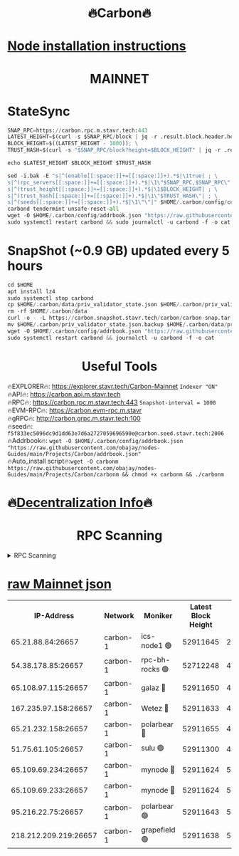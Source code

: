 <h1 align="center"> 🔥Carbon🔥</h1>

[Node installation instructions](https://github.com/obajay/nodes-Guides/tree/main/Projects/Carbon)
=
<h1 align="center"> MAINNET</h1>

# StateSync
```python
SNAP_RPC=https://carbon.rpc.m.stavr.tech:443
LATEST_HEIGHT=$(curl -s $SNAP_RPC/block | jq -r .result.block.header.height); \
BLOCK_HEIGHT=$((LATEST_HEIGHT - 1000)); \
TRUST_HASH=$(curl -s "$SNAP_RPC/block?height=$BLOCK_HEIGHT" | jq -r .result.block_id.hash)

echo $LATEST_HEIGHT $BLOCK_HEIGHT $TRUST_HASH

sed -i.bak -E "s|^(enable[[:space:]]+=[[:space:]]+).*$|\1true| ; \
s|^(rpc_servers[[:space:]]+=[[:space:]]+).*$|\1\"$SNAP_RPC,$SNAP_RPC\"| ; \
s|^(trust_height[[:space:]]+=[[:space:]]+).*$|\1$BLOCK_HEIGHT| ; \
s|^(trust_hash[[:space:]]+=[[:space:]]+).*$|\1\"$TRUST_HASH\"| ; \
s|^(seeds[[:space:]]+=[[:space:]]+).*$|\1\"\"|" $HOME/.carbon/config/config.toml
carbond tendermint unsafe-reset-all
wget -O $HOME/.carbon/config/addrbook.json "https://raw.githubusercontent.com/obajay/nodes-Guides/main/Projects/Carbon/addrbook.json"
sudo systemctl restart carbond && sudo journalctl -u carbond -f -o cat
```
# SnapShot (~0.9 GB) updated every 5 hours
```python
cd $HOME
apt install lz4
sudo systemctl stop carbond
cp $HOME/.carbon/data/priv_validator_state.json $HOME/.carbon/priv_validator_state.json.backup
rm -rf $HOME/.carbon/data
curl -o - -L https://carbon.snapshot.stavr.tech/carbon/carbon-snap.tar.lz4 | lz4 -c -d - | tar -x -C $HOME/.carbon --strip-components 2
mv $HOME/.carbon/priv_validator_state.json.backup $HOME/.carbon/data/priv_validator_state.json
wget -O $HOME/.carbon/config/addrbook.json "https://raw.githubusercontent.com/obajay/nodes-Guides/main/Projects/Carbon/addrbook.json"
sudo systemctl restart carbond && journalctl -u carbond -f -o cat
```

 <h1 align="center"> Useful Tools</h1>

🔥EXPLORER🔥:     https://explorer.stavr.tech/Carbon-Mainnet        `Indexer "ON"` \
🔥API🔥:          https://carbon.api.m.stavr.tech \
🔥RPC🔥:          https://carbon.rpc.m.stavr.tech:443              `Snapshot-interval = 1000` \
🔥EVM-RPC🔥:      https://carbon.evm-rpc.m.stavr \
🔥gRPC🔥:         http://carbon.grpc.m.stavr.tech:100 \
🔥seed🔥:      `f5f833ec5096dc9d1dd63e7d6a2727059696590e@carbon.seed.stavr.tech:2006` \
🔥Addrbook🔥:  `wget -O $HOME/.carbon/config/addrbook.json "https://raw.githubusercontent.com/obajay/nodes-Guides/main/Projects/Carbon/addrbook.json"` \
🔥Auto_install script🔥:`wget -O carbonm https://raw.githubusercontent.com/obajay/nodes-Guides/main/Projects/Carbon/carbonm && chmod +x carbonm && ./carbonm`

🔥[Decentralization Info](https://github.com/obajay/StateSync-snapshots/tree/main/Projects/Carbon/Decentralization)🔥
=
<h1 align="center"> RPC Scanning</h1>

<details>
<summary>RPC Scanning</summary>

<h2 align="center"> We scan nodes in real time every 4 hours. And we provide the final result of RPC endpoints.
We cannot influence the operation of these nodes in any way. </h2>


```python
If Voting Power is higher than 0 --> then the Node is a validator of the network and may be subject to attack and be a potential threat to the chain.
```
```python
We marked such validators with a red symbol
```

</details>

[raw Mainnet json](https://rpc-check.carbonm.stavr.tech/carbonm/rpc-carbonm-result.json)
=


<table><tr><th>IP-Address</th><th>Network</th><th>Moniker</th><th>Latest Block Height</th><th>Earliest Block Height</th><th>Catching Up</th><th>Tx Index</th><th>Voting Power</th><th>Scan Time</th></tr><tr><td>65.21.88.84:26657</td><td>carbon-1</td><td>ics-node1 🟢</td><td>52911645</td><td>21164241</td><td>False</td><td>off</td><td>0</td><td>2024-01-27T10:26:02.342165711UTC</td></tr><tr><td>54.38.178.85:26657</td><td>carbon-1</td><td>rpc-bh-rocks 🟢</td><td>52712248</td><td>45292001</td><td>False</td><td>on</td><td>0</td><td>2024-01-27T10:26:25.899469889UTC</td></tr><tr><td>65.108.97.115:26657</td><td>carbon-1</td><td>galaz 🔴</td><td>52911650</td><td>47374001</td><td>False</td><td>on</td><td>11466622226</td><td>2024-01-27T10:26:13.019251330UTC</td></tr><tr><td>167.235.97.158:26657</td><td>carbon-1</td><td>Wetez 🔴</td><td>52911633</td><td>48067570</td><td>False</td><td>on</td><td>1329883566</td><td>2024-01-27T10:25:36.386351979UTC</td></tr><tr><td>65.21.232.158:26657</td><td>carbon-1</td><td>polarbear 🔴</td><td>52911655</td><td>48126001</td><td>False</td><td>on</td><td>10841998151</td><td>2024-01-27T10:26:21.497992217UTC</td></tr><tr><td>51.75.61.105:26657</td><td>carbon-1</td><td>sulu 🟢</td><td>52911300</td><td>48742001</td><td>False</td><td>on</td><td>0</td><td>2024-01-27T10:25:53.356039392UTC</td></tr><tr><td>65.109.69.234:26657</td><td>carbon-1</td><td>mynode 🔴</td><td>52911624</td><td>50560001</td><td>False</td><td>off</td><td>12836363319</td><td>2024-01-27T10:25:19.691458878UTC</td></tr><tr><td>65.109.69.233:26657</td><td>carbon-1</td><td>mynode 🔴</td><td>52911624</td><td>50610001</td><td>False</td><td>off</td><td>8714282680</td><td>2024-01-27T10:25:19.342979048UTC</td></tr><tr><td>95.216.22.75:26657</td><td>carbon-1</td><td>polarbear 🟢</td><td>52911643</td><td>52338001</td><td>False</td><td>on</td><td>0</td><td>2024-01-27T10:25:59.848876318UTC</td></tr><tr><td>218.212.209.219:26657</td><td>carbon-1</td><td>grapefield 🟢</td><td>52911638</td><td>52371001</td><td>False</td><td>on</td><td>0</td><td>2024-01-27T10:25:50.398439722UTC</td></tr></table>